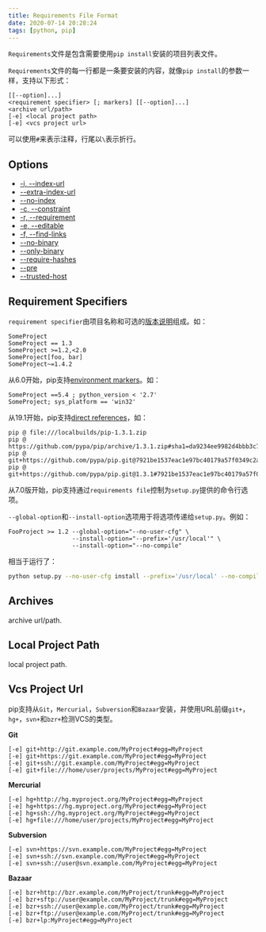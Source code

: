 ```yaml
---
title: Requirements File Format
date: 2020-07-14 20:28:24
tags: [python, pip]
---
```


`Requirements`文件是包含需要使用`pip install`安装的项目列表文件。

`Requirements`文件的每一行都是一条要安装的内容，就像`pip install`的参数一样，支持以下形式：

```
[[--option]...]
<requirement specifier> [; markers] [[--option]...]
<archive url/path>
[-e] <local project path>
[-e] <vcs project url>
```

可以使用`#`来表示注释，行尾以`\`表示折行。

<!--more-->

## Options

* [-i, --index-url](https://pip.pypa.io/en/stable/reference/pip_install/#install-index-url)
* [--extra-index-url](https://pip.pypa.io/en/stable/reference/pip_install/#install-extra-index-url)
* [--no-index](https://pip.pypa.io/en/stable/reference/pip_install/#install-no-index)
* [-c, --constraint](https://pip.pypa.io/en/stable/reference/pip_install/#install-constraint)
* [-r, --requirement](https://pip.pypa.io/en/stable/reference/pip_install/#install-requirement)
* [-e, --editable](https://pip.pypa.io/en/stable/reference/pip_install/#install-editable)
* [-f, --find-links](https://pip.pypa.io/en/stable/reference/pip_install/#install-find-links)
* [--no-binary](https://pip.pypa.io/en/stable/reference/pip_install/#install-no-binary)
* [--only-binary](https://pip.pypa.io/en/stable/reference/pip_install/#install-only-binary)
* [--require-hashes](https://pip.pypa.io/en/stable/reference/pip_install/#install-require-hashes)
* [--pre](https://pip.pypa.io/en/stable/reference/pip_install/#install-pre)
* [--trusted-host](https://pip.pypa.io/en/stable/reference/pip/#trusted-host)

## Requirement Specifiers

`requirement specifier`由项目名称和可选的[版本说明](https://www.python.org/dev/peps/pep-0440/#version-specifiers)组成。如：

```requirements
SomeProject
SomeProject == 1.3
SomeProject >=1.2,<2.0
SomeProject[foo, bar]
SomeProject~=1.4.2
```

从6.0开始，pip支持[environment markers](https://www.python.org/dev/peps/pep-0508/#environment-markers)。如：

```requirements
SomeProject ==5.4 ; python_version < '2.7'
SomeProject; sys_platform == 'win32'
```

从19.1开始，pip支持[direct references](https://www.python.org/dev/peps/pep-0440/#direct-references)，如：

```requirements
pip @ file:///localbuilds/pip-1.3.1.zip
pip @ https://github.com/pypa/pip/archive/1.3.1.zip#sha1=da9234ee9982d4bbb3c72346a6de940a148ea686
pip @ git+https://github.com/pypa/pip.git@7921be1537eac1e97bc40179a57f0349c2aee67d
pip @ git+https://github.com/pypa/pip.git@1.3.1#7921be1537eac1e97bc40179a57f0349c2aee67d
```

从7.0版开始，pip支持通过`requirements file`控制为`setup.py`提供的命令行选项。

`--global-option`和`--install-option`选项用于将选项传递给`setup.py`。例如：

```requirements
FooProject >= 1.2 --global-option="--no-user-cfg" \
                  --install-option="--prefix='/usr/local'" \
                  --install-option="--no-compile"
```

相当于运行了：

```bash
python setup.py --no-user-cfg install --prefix='/usr/local' --no-compile
```

## Archives

archive url/path.

## Local Project Path

local project path.

## Vcs Project Url

pip支持从`Git`，`Mercurial`，`Subversion`和`Bazaar`安装，并使用URL前缀`git+`，`hg+`，`svn+`和`bzr+`检测VCS的类型。

**Git**

```requirements
[-e] git+http://git.example.com/MyProject#egg=MyProject
[-e] git+https://git.example.com/MyProject#egg=MyProject
[-e] git+ssh://git.example.com/MyProject#egg=MyProject
[-e] git+file:///home/user/projects/MyProject#egg=MyProject
```

**Mercurial**

```requirements
[-e] hg+http://hg.myproject.org/MyProject#egg=MyProject
[-e] hg+https://hg.myproject.org/MyProject#egg=MyProject
[-e] hg+ssh://hg.myproject.org/MyProject#egg=MyProject
[-e] hg+file:///home/user/projects/MyProject#egg=MyProject
```

**Subversion**

```requirements
[-e] svn+https://svn.example.com/MyProject#egg=MyProject
[-e] svn+ssh://svn.example.com/MyProject#egg=MyProject
[-e] svn+ssh://user@svn.example.com/MyProject#egg=MyProject
```

**Bazaar**

```requirements
[-e] bzr+http://bzr.example.com/MyProject/trunk#egg=MyProject
[-e] bzr+sftp://user@example.com/MyProject/trunk#egg=MyProject
[-e] bzr+ssh://user@example.com/MyProject/trunk#egg=MyProject
[-e] bzr+ftp://user@example.com/MyProject/trunk#egg=MyProject
[-e] bzr+lp:MyProject#egg=MyProject
```
